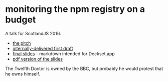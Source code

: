 # monitoring the npm registry on a budget

A talk for ScotlandJS 2016.

* [the pitch](pitch.md)  
* [internally-delivered first draft](draft1.md)
* [final slides](slides.md) - markdown intended for Deckset.app
* [pdf version of the slides](slides.pdf)

The Twelfth Doctor is owned by the BBC, but probably he would protest that he owns himself.
